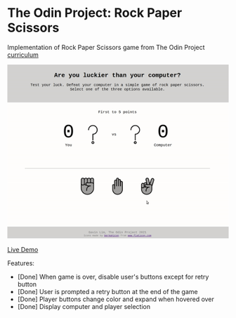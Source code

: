 # The Odin Project: Rock Paper Scissors

Implementation of Rock Paper Scissors game from The Odin Project [curriculum](https://www.theodinproject.com/)

![Demo gif](demo.gif)

[Live Demo](http://gavinslim.com/odin-rock-paper-scissors/)

Features:
- [Done] When game is over, disable user's buttons except for retry button
- [Done] User is prompted a retry button at the end of the game
- [Done] Player buttons change color and expand when hovered over
- [Done] Display computer and player selection
 
